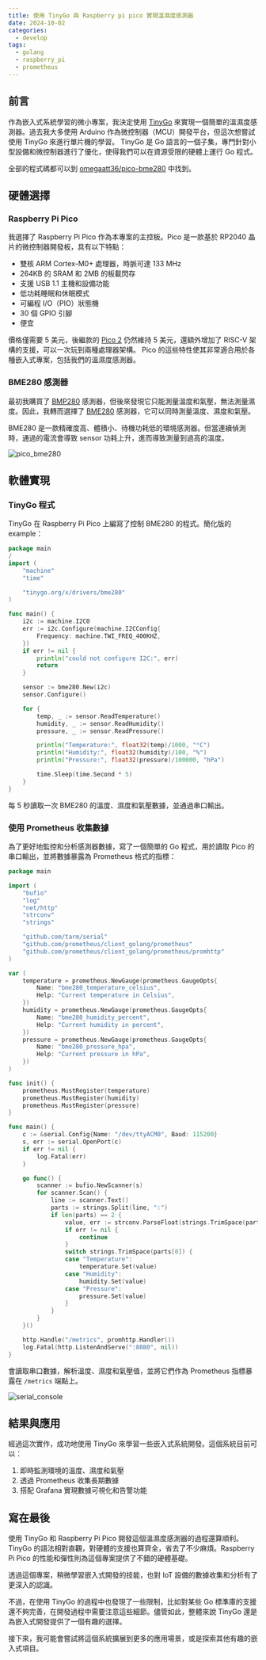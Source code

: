 ```yaml
---
title: 使用 TinyGo 與 Raspberry pi pico 實現溫濕度感測器
date: 2024-10-02
categories:
  - develop
tags:
  - golang
  - raspberry_pi
  - prometheus
---
```


## 前言

作為嵌入式系統學習的微小專案，我決定使用 [TinyGo](https://tinygo.org/) 來實現一個簡單的溫濕度感測器。過去我大多使用 Arduino 作為微控制器（MCU）開發平台，但這次想嘗試使用 TinyGo 來進行單片機的學習。
TinyGo 是 Go 語言的一個子集，專門針對小型設備和微控制器進行了優化，使得我們可以在資源受限的硬體上運行 Go 程式。

全部的程式碼都可以到 [omegaatt36/pico-bme280](https://github.com/omegaatt36/pico-bme280) 中找到。

## 硬體選擇

### Raspberry Pi Pico

我選擇了 Raspberry Pi Pico 作為本專案的主控板。Pico 是一款基於 RP2040 晶片的微控制器開發板，具有以下特點：

- 雙核 ARM Cortex-M0+ 處理器，時脈可達 133 MHz
- 264KB 的 SRAM 和 2MB 的板載閃存
- 支援 USB 1.1 主機和設備功能
- 低功耗睡眠和休眠模式
- 可編程 I/O（PIO）狀態機
- 30 個 GPIO 引腳
- 便宜

價格僅需要 5 美元，後繼款的 [Pico 2](https://makerpro.cc/2024/08/the-second-generation-raspberry-pi-pico-is-here/) 仍然維持 5 美元，還額外增加了 RISC-V 架構的支援，可以一次玩到兩種處理器架構。
Pico 的這些特性使其非常適合用於各種嵌入式專案，包括我們的溫濕度感測器。

### BME280 感測器

最初我購買了 [BMP280](https://www.bosch-sensortec.com/products/environmental-sensors/pressure-sensors/bmp280/) 感測器，但後來發現它只能測量溫度和氣壓，無法測量濕度。因此，我轉而選擇了 [BME280](https://www.bosch-sensortec.com/products/environmental-sensors/humidity-sensors-bme280/) 感測器，它可以同時測量溫度、濕度和氣壓。

BME280 是一款精確度高、體積小、待機功耗低的環境感測器。但當連續偵測時，通過的電流會導致 sensor 功耗上升，進而導致測量到過高的溫度。

![pico_bme280](images/photo_2024-10-02_22-44-01.jpg)

## 軟體實現

### TinyGo 程式

TinyGo 在 Raspberry Pi Pico 上編寫了控制 BME280 的程式。簡化版的 example：

```go
package main
/
import (
    "machine"
    "time"

    "tinygo.org/x/drivers/bme280"
)

func main() {
    i2c := machine.I2C0
    err := i2c.Configure(machine.I2CConfig{
        Frequency: machine.TWI_FREQ_400KHZ,
    })
    if err != nil {
        println("could not configure I2C:", err)
        return
    }

    sensor := bme280.New(i2c)
    sensor.Configure()

    for {
        temp, _ := sensor.ReadTemperature()
        humidity, _ := sensor.ReadHumidity()
        pressure, _ := sensor.ReadPressure()

        println("Temperature:", float32(temp)/1000, "°C")
        println("Humidity:", float32(humidity)/100, "%")
        println("Pressure:", float32(pressure)/100000, "hPa")

        time.Sleep(time.Second * 5)
    }
}
```

每 5 秒讀取一次 BME280 的溫度、濕度和氣壓數據，並通過串口輸出。

### 使用 Prometheus 收集數據

為了更好地監控和分析感測器數據，寫了一個簡單的 Go 程式，用於讀取 Pico 的串口輸出，並將數據暴露為 Prometheus 格式的指標：

```go
package main

import (
    "bufio"
    "log"
    "net/http"
    "strconv"
    "strings"

    "github.com/tarm/serial"
    "github.com/prometheus/client_golang/prometheus"
    "github.com/prometheus/client_golang/prometheus/promhttp"
)

var (
    temperature = prometheus.NewGauge(prometheus.GaugeOpts{
        Name: "bme280_temperature_celsius",
        Help: "Current temperature in Celsius",
    })
    humidity = prometheus.NewGauge(prometheus.GaugeOpts{
        Name: "bme280_humidity_percent",
        Help: "Current humidity in percent",
    })
    pressure = prometheus.NewGauge(prometheus.GaugeOpts{
        Name: "bme280_pressure_hpa",
        Help: "Current pressure in hPa",
    })
)

func init() {
    prometheus.MustRegister(temperature)
    prometheus.MustRegister(humidity)
    prometheus.MustRegister(pressure)
}

func main() {
    c := &serial.Config{Name: "/dev/ttyACM0", Baud: 115200}
    s, err := serial.OpenPort(c)
    if err != nil {
        log.Fatal(err)
    }

    go func() {
        scanner := bufio.NewScanner(s)
        for scanner.Scan() {
            line := scanner.Text()
            parts := strings.Split(line, ":")
            if len(parts) == 2 {
                value, err := strconv.ParseFloat(strings.TrimSpace(parts[1]), 64)
                if err != nil {
                    continue
                }
                switch strings.TrimSpace(parts[0]) {
                case "Temperature":
                    temperature.Set(value)
                case "Humidity":
                    humidity.Set(value)
                case "Pressure":
                    pressure.Set(value)
                }
            }
        }
    }()

    http.Handle("/metrics", promhttp.Handler())
    log.Fatal(http.ListenAndServe(":8080", nil))
}
```

會讀取串口數據，解析溫度、濕度和氣壓值，並將它們作為 Prometheus 指標暴露在 `/metrics` 端點上。

![serial_console](https://github.com/omegaatt36/pico-bme280/raw/main/image/serial_console.png)

## 結果與應用

經過這次實作，成功地使用 TinyGo 來學習一些嵌入式系統開發。這個系統目前可以：

1. 即時監測環境的溫度、濕度和氣壓
2. 透過 Prometheus 收集長期數據
3. 搭配 Grafana 實現數據可視化和告警功能

## 寫在最後

使用 TinyGo 和 Raspberry Pi Pico 開發這個溫濕度感測器的過程還算順利。TinyGo 的語法相對直觀，對硬體的支援也算齊全，省去了不少麻煩。Raspberry Pi Pico 的性能和彈性則為這個專案提供了不錯的硬體基礎。

透過這個專案，稍微學習嵌入式開發的技能，也對 IoT 設備的數據收集和分析有了更深入的認識。

不過，在使用 TinyGo 的過程中也發現了一些限制，比如對某些 Go 標準庫的支援還不夠完善，在開發過程中需要注意這些細節。儘管如此，整體來說 TinyGo 還是為嵌入式開發提供了一個有趣的選擇。

接下來，我可能會嘗試將這個系統擴展到更多的應用場景，或是探索其他有趣的嵌入式項目。
